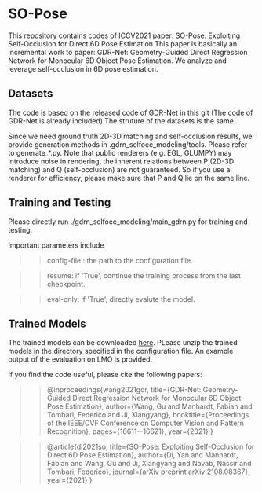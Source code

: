 # SO-Pose
This repository contains codes of ICCV2021 paper: SO-Pose: Exploiting Self-Occlusion for Direct 6D Pose Estimation
This paper is basically an incremental work to paper: GDR-Net: Geometry-Guided Direct Regression Network for Monocular 6D Object Pose Estimation.
We analyze and leverage self-occlusion in 6D pose estimation.

Datasets
----------
The code is based on the released code of GDR-Net in this [git](https://github.com/THU-DA-6D-Pose-Group/GDR-Net.git) (The code of GDR-Net is already included)
The struture of the datasets is the same.

Since we need ground truth 2D-3D matching and self-occlusion results, we provide generation methods in .gdrn_selfocc_modeling/tools.
Please refer to generate_*.py.
Note that public renderers (e.g. EGL, GLUMPY) may introduce noise in rendering, the inherent relations between P (2D-3D matching) and Q (self-occlusion) are not guaranteed. So if you use a renderer for efficiency, please make sure that P and Q lie on the same line.

Training and Testing
----------------
Please directly run ./gdrn_selfocc_modeling/main_gdrn.py for training and testing.

Important parameters include
>> config-file : the path to the configuration file.

>> resume: if 'True', continue the training process from the last checkpoint.

>> eval-only: if 'True', directly evalute the model.

Trained Models
--------------
The trained models can be downloaded [here](https://drive.google.com/file/d/136ExcMykxsVVSzOiGQVYspq1fx9Hjd6R/view?usp=sharing).
PLease unzip the trained models in the directory specified in the configuration file.
An example output of the evaluation on LMO is provided.

If you find the code useful, please cite the following papers:

>>@inproceedings{wang2021gdr,
  title={GDR-Net: Geometry-Guided Direct Regression Network for Monocular 6D Object Pose Estimation},
  author={Wang, Gu and Manhardt, Fabian and Tombari, Federico and Ji, Xiangyang},
  booktitle={Proceedings of the IEEE/CVF Conference on Computer Vision and Pattern Recognition},
  pages={16611--16621},
  year={2021}
}

>>@article{di2021so,
  title={SO-Pose: Exploiting Self-Occlusion for Direct 6D Pose Estimation},
  author={Di, Yan and Manhardt, Fabian and Wang, Gu and Ji, Xiangyang and Navab, Nassir and Tombari, Federico},
  journal={arXiv preprint arXiv:2108.08367},
  year={2021}
}


